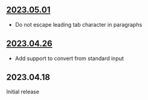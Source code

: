 
## [2023.05.01](https://github.com/dundalek/longdown/compare/2023.04.26...2023.05.01)

- Do not escape leading tab character in paragraphs

## [2023.04.26](https://github.com/dundalek/longdown/compare/2023.04.18...2023.04.26)

- Add support to convert from standard input

## 2023.04.18

Initial release
